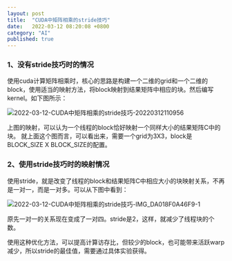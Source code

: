 ```yaml
---
layout: post
title:  "CUDA中矩阵相乘的stride技巧"
date:   2022-03-12 08:20:08 +0800
category: "AI"
published: true
---
```


### 1、没有stride技巧时的情况
使用cuda计算矩阵相乘时，核心的思路是构建一个二维的grid和一个二维的block，使用适当的映射方法，将block映射到结果矩阵中相应的块。然后编写kernel。如下图所示：

![2022-03-12-CUDA中矩阵相乘的stride技巧-20220312110956](https://cdn.jsdelivr.net/gh/liwenju0/blog_pictures@main/pics/2022-03-12-CUDA中矩阵相乘的stride技巧-20220312110956.png)

上图的映射，可以认为一个线程的block恰好映射一个同样大小的结果矩阵C中的块。
就上面这个图而言，可以看出来，需要一个grid为3X3，block是BLOCK_SIZE X BLOCK_SIZE的配置。

### 2、使用stride技巧时的映射情况
使用stride，就是改变了线程的block和结果矩阵C中相应大小的块映射关系，不再是一对一，而是一对多。可以从下图中看到：

![2022-03-12-CUDA中矩阵相乘的stride技巧-IMG_DA018F0A46F9-1](https://cdn.jsdelivr.net/gh/liwenju0/blog_pictures@main/pics/2022-03-12-CUDA中矩阵相乘的stride技巧-IMG_DA018F0A46F9-1.jpeg)

原先一对一的关系现在变成了一对四。stride是2，这样，就减少了线程块的个数。

使用这种优化方法，可以提高计算访存比，但较少的block，也可能带来活跃warp减少，所以stride的最佳值，需要通过具体实验获得。

